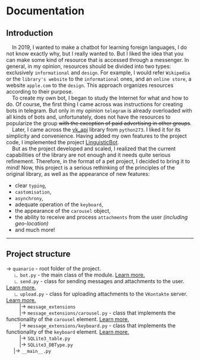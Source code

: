 # Documentation

## Introduction

&nbsp;&nbsp;&nbsp;&nbsp;In 2019, I wanted to make a chatbot for learning foreign languages, I do not know exactly why, but I really wanted to. But I liked the idea that you can make some kind of resource that is accessed through a messenger. In general, in my opinion, resources should be divided into two types: exclusively `informational` and `design`. For example, I would refer `Wikipedia` or the `library's website` to the `informational` ones, and an `online store`, a website `apple.com` to the `design`. This approach organizes resources according to their purpose.  
&nbsp;&nbsp;&nbsp;&nbsp;To create my own bot, I began to study the Internet for what and how to do. Of course, the first thing I came across was instructions for creating bots in telegram. But only in my opinion `telegram` is already overloaded with all kinds of bots and, unfortunately, does not have the resources to popularize the group ~~with the exception of paid advertising in other groups~~.  
&nbsp;&nbsp;&nbsp;&nbsp;Later, I came across the [vk_api](https://github.com/python273/vk_api) library from `python273`. I liked it for its simplicity and convenience. Having added my own features to the project code, I implemented the project [LinguisticBot](https://vk.com/linguisticbot).  
&nbsp;&nbsp;&nbsp;&nbsp;But as the project developed and scaled, I realized that the current capabilities of the library are not enough and it needs quite serious refinement. Therefore, in the format of a pet project, I decided to bring it to mind! Now, this project is a serious rethinking of the principles of the original library, as well as the appearance of new features: 
- clear `typing`,
- `castomisation`, 
- `asynchrony`, 
- adequate operation of the `keyboard`, 
- the appearance of the `carousel` object, 
- the ability to receive and process `attachments` from the user _(including geo-location)_   
- and much more!
---
## Project structure
-> `quanario` - root folder of the project.  
&nbsp;&nbsp;&nbsp;&nbsp; ∟ `bot.py` - the main class of the module. [Learn more.]()  
&nbsp;&nbsp;&nbsp;&nbsp; ∟ `send.py` - class for sending messages and attachments to the user. [Learn more.]()     
&nbsp;&nbsp;&nbsp;&nbsp; ∟ `upload.py` - class for uploading attachments to the `VKontakte` server. [Learn more.]()  
&nbsp;&nbsp;&nbsp;&nbsp;&nbsp;&nbsp;&nbsp;&nbsp; |-> `message_extensions`  
&nbsp;&nbsp;&nbsp;&nbsp;&nbsp;&nbsp;&nbsp;&nbsp; |-> `message_extensions/carousel.py` - class that implements the functionality of the `carousel` element. [Learn more.]()  
&nbsp;&nbsp;&nbsp;&nbsp;&nbsp;&nbsp;&nbsp;&nbsp; |-> `message_extensions/keyboard.py` - class that implements the functionality of the `keyboard` element. [Learn more.]()  
&nbsp;&nbsp;&nbsp;&nbsp;&nbsp;&nbsp;&nbsp;&nbsp; |-> `SQLite3_table.py`  
&nbsp;&nbsp;&nbsp;&nbsp;&nbsp;&nbsp;&nbsp;&nbsp; |-> `SQLite3_DBType.py`  
&nbsp;&nbsp;&nbsp;&nbsp; |-> `__main__.py`  

